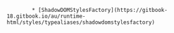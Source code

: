             * [ShadowDOMStylesFactory](https://gitbook-18.gitbook.io/au/runtime-html/styles/typealiases/shadowdomstylesfactory)
